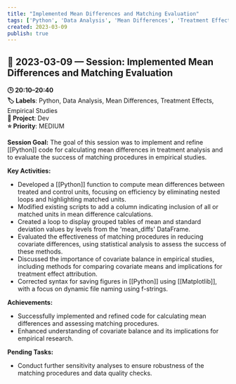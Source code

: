 ```yaml
---
title: "Implemented Mean Differences and Matching Evaluation"
tags: ['Python', 'Data Analysis', 'Mean Differences', 'Treatment Effects', 'Empirical Studies']
created: 2023-03-09
publish: true
---
```


## 📅 2023-03-09 — Session: Implemented Mean Differences and Matching Evaluation

**🕒 20:10–20:40**  
**🏷️ Labels**: Python, Data Analysis, Mean Differences, Treatment Effects, Empirical Studies  
**📂 Project**: Dev  
**⭐ Priority**: MEDIUM  


**Session Goal:**
The goal of this session was to implement and refine [[Python]] code for calculating mean differences in treatment analysis and to evaluate the success of matching procedures in empirical studies.

**Key Activities:**
- Developed a [[Python]] function to compute mean differences between treated and control units, focusing on efficiency by eliminating nested loops and highlighting matched units.
- Modified existing scripts to add a column indicating inclusion of all or matched units in mean difference calculations.
- Created a loop to display grouped tables of mean and standard deviation values by levels from the 'mean_diffs' DataFrame.
- Evaluated the effectiveness of matching procedures in reducing covariate differences, using statistical analysis to assess the success of these methods.
- Discussed the importance of covariate balance in empirical studies, including methods for comparing covariate means and implications for treatment effect attribution.
- Corrected syntax for saving figures in [[Python]] using [[Matplotlib]], with a focus on dynamic file naming using f-strings.

**Achievements:**
- Successfully implemented and refined code for calculating mean differences and assessing matching procedures.
- Enhanced understanding of covariate balance and its implications for empirical research.

**Pending Tasks:**
- Conduct further sensitivity analyses to ensure robustness of the matching procedures and data quality checks.
